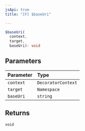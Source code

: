 ```yaml
---
jsApi: true
title: "[F] $baseUri"

---
```

```ts
$baseUri(
  context,
  target,
  baseUri): void
```

## Parameters

| Parameter | Type |
| :------ | :------ |
| `context` | `DecoratorContext` |
| `target` | `Namespace` |
| `baseUri` | `string` |

## Returns

`void`
